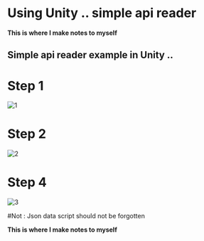 # Using Unity .. simple api reader
**This is where I make notes to myself**

## Simple api reader example in Unity ..
# Step 1
![1](https://user-images.githubusercontent.com/35861357/150698269-3e6a722b-a9bd-461c-8d8f-a5355ce57037.PNG)
# Step 2
![2](https://user-images.githubusercontent.com/35861357/150698324-8f78b3e5-282d-4d7f-9822-549ac0cdcf36.PNG)
# Step 4
![3](https://user-images.githubusercontent.com/35861357/150698328-0b6435eb-9f38-4133-b99c-d291949dd652.PNG)

#Not : Json data script should not be forgotten

**This is where I make notes to myself**
